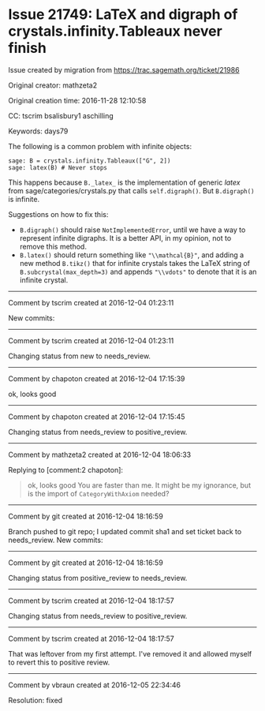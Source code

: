 # Issue 21749: LaTeX and digraph of crystals.infinity.Tableaux never finish

Issue created by migration from https://trac.sagemath.org/ticket/21986

Original creator: mathzeta2

Original creation time: 2016-11-28 12:10:58

CC:  tscrim bsalisbury1 aschilling

Keywords: days79

The following is a common problem with infinite objects:

```
sage: B = crystals.infinity.Tableaux(["G", 2])
sage: latex(B) # Never stops
```


This happens because `B._latex_` is the implementation of generic _latex_ from sage/categories/crystals.py that calls `self.digraph()`. But `B.digraph()` is infinite.

Suggestions on how to fix this:
* `B.digraph()` should raise `NotImplementedError`, until we have a way to represent infinite digraphs. It is a better API, in my opinion, not to remove this method.
* `B.latex()` should return something like `"\\mathcal{B}"`, and adding a new method `B.tikz()` that for infinite crystals takes the LaTeX string of `B.subcrystal(max_depth=3)` and appends `"\\vdots"` to denote that it is an infinite crystal.


---

Comment by tscrim created at 2016-12-04 01:23:11

New commits:


---

Comment by tscrim created at 2016-12-04 01:23:11

Changing status from new to needs_review.


---

Comment by chapoton created at 2016-12-04 17:15:39

ok, looks good


---

Comment by chapoton created at 2016-12-04 17:15:45

Changing status from needs_review to positive_review.


---

Comment by mathzeta2 created at 2016-12-04 18:06:33

Replying to [comment:2 chapoton]:
> ok, looks good
You are faster than me.
It might be my ignorance, but is the import of `CategoryWithAxiom` needed?


---

Comment by git created at 2016-12-04 18:16:59

Branch pushed to git repo; I updated commit sha1 and set ticket back to needs_review. New commits:


---

Comment by git created at 2016-12-04 18:16:59

Changing status from positive_review to needs_review.


---

Comment by tscrim created at 2016-12-04 18:17:57

Changing status from needs_review to positive_review.


---

Comment by tscrim created at 2016-12-04 18:17:57

That was leftover from my first attempt. I've removed it and allowed myself to revert this to positive review.


---

Comment by vbraun created at 2016-12-05 22:34:46

Resolution: fixed
